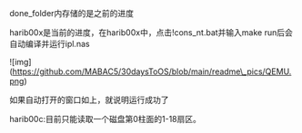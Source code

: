 done\_folder内存储的是之前的进度

harib00x是当前的进度，在harib00x中，点击!cons\_nt.bat并输入make run后会自动编译并运行ipl.nas

!\[img](https://github.com/MABAC5/30daysToOS/blob/main/readme\_pics/QEMU.png)

如果自动打开的窗口如上，就说明运行成功了



harib00c:目前只能读取一个磁盘第0柱面的1-18扇区。

